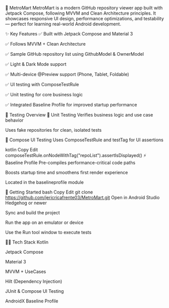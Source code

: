 🛒 MetroMart
MetroMart is a modern GitHub repository viewer app built with Jetpack Compose, following MVVM and Clean Architecture principles.
It showcases responsive UI design, performance optimizations, and testability — perfect for learning real-world Android development.

✨ Key Features
✅ Built with Jetpack Compose and Material 3

✅ Follows MVVM + Clean Architecture

✅ Sample GitHub repository list using GithubModel & OwnerModel

✅ Light & Dark Mode support

✅ Multi-device @Preview support (Phone, Tablet, Foldable)

✅ UI testing with ComposeTestRule

✅ Unit testing for core business logic

✅ Integrated Baseline Profile for improved startup performance

🧪 Testing Overview
🧠 Unit Testing
Verifies business logic and use case behavior

Uses fake repositories for clean, isolated tests

🧱 Compose UI Testing
Uses ComposeTestRule and testTag for UI assertions

kotlin
Copy
Edit
composeTestRule.onNodeWithTag("repoList").assertIsDisplayed()
⚡ Baseline Profile
Pre-compiles performance-critical code paths

Boosts startup time and smoothens first render experience

Located in the baselineprofile module

🚀 Getting Started
bash
Copy
Edit
git clone https://github.com/jericricafrente03/MetroMart.git
Open in Android Studio Hedgehog or newer

Sync and build the project

Run the app on an emulator or device

Use the Run tool window to execute tests

🧑‍💻 Tech Stack
Kotlin

Jetpack Compose

Material 3

MVVM + UseCases

Hilt (Dependency Injection)

JUnit & Compose UI Testing

AndroidX Baseline Profile

